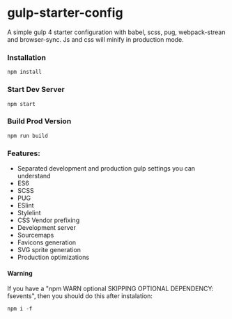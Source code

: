 # gulp-starter-config
A simple gulp 4 starter configuration with babel, scss, pug, webpack-strean and browser-sync.
Js and css will minify in production mode.

### Installation

```
npm install
```

### Start Dev Server

```
npm start
```

### Build Prod Version

```
npm run build
```

### Features:

* Separated development and production gulp settings you can understand
* ES6
* SCSS
* PUG
* ESlint
* Stylelint
* CSS Vendor prefixing
* Development server
* Sourcemaps
* Favicons generation
* SVG sprite generation
* Production optimizations

#### Warning
If you have a "npm WARN optional SKIPPING OPTIONAL DEPENDENCY: fsevents", then you should do this after instalation:

```
npm i -f
```

